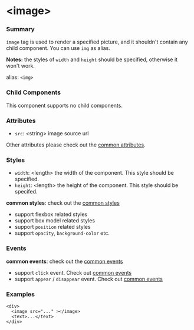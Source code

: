 # &lt;image&gt;

### Summary

`image` tag is used to render a specified picture, and it shouldn't contain any child component. You can use `img` as alias.

**Notes:** the styles of `width` and `height` should be specified, otherwise it won't work.

alias: `<img>`

### Child Components

This component supports no child components.

### Attributes

- `src`: &lt;string&gt; image source url

Other attributes please check out the [common attributes](/references/common-attrs.md).

### Styles

- `width`: &lt;length&gt; the width of the component. This style should be specified.
- `height`: &lt;length&gt; the height of the component. This style should be specifed.

**common styles**: check out the [common styles](/references/common-attrs.md)

- support flexbox related styles
- support box model related styles
- support ``position`` related styles
- support ``opacity``, ``background-color`` etc.

### Events

**common events**: check out the [common events](/references/common-event.md)

- support `click` event. Check out [common events](/references/common-event.md)
- support `appear` / `disappear` event. Check out [common events](/references/common-event.md)

### Examples

```
<div>
  <image src="..." ></image>
  <text>...</text>
</div>
```
